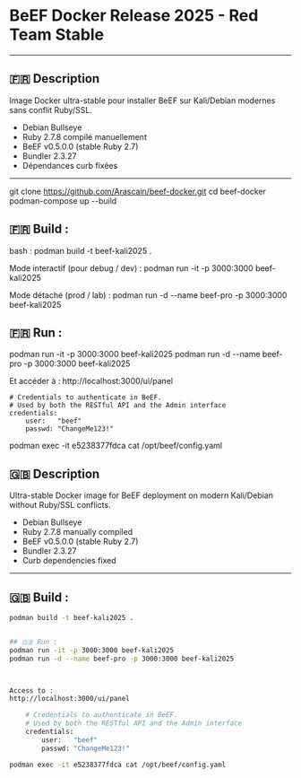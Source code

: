 # BeEF Docker Release 2025 - Red Team Stable

---

## 🇫🇷 Description

Image Docker ultra-stable pour installer BeEF sur Kali/Debian modernes sans conflit Ruby/SSL.

- Debian Bullseye
- Ruby 2.7.8 compilé manuellement
- BeEF v0.5.0.0 (stable Ruby 2.7)
- Bundler 2.3.27
- Dépendances curb fixées

---

git clone https://github.com/Arascain/beef-docker.git
cd beef-docker
podman-compose up --build


## 🇫🇷 Build :

bash :
    podman build -t beef-kali2025 .

Mode interactif (pour debug / dev) :
    podman run -it -p 3000:3000 beef-kali2025

Mode détaché (prod / lab) :
    podman run -d --name beef-pro -p 3000:3000 beef-kali2025



## 🇫🇷 Run :
podman run -it -p 3000:3000 beef-kali2025
podman run -d --name beef-pro -p 3000:3000 beef-kali2025


Et accéder à :
http://localhost:3000/ui/panel

    # Credentials to authenticate in BeEF.
    # Used by both the RESTful API and the Admin interface
    credentials:
        user:   "beef"
        passwd: "ChangeMe123!"

podman exec -it e5238377fdca cat /opt/beef/config.yaml 

## 🇬🇧 Description

Ultra-stable Docker image for BeEF deployment on modern Kali/Debian without Ruby/SSL conflicts.

- Debian Bullseye
- Ruby 2.7.8 manually compiled
- BeEF v0.5.0.0 (stable Ruby 2.7)
- Bundler 2.3.27
- Curb dependencies fixed

---


## 🇬🇧 Build :

```bash
podman build -t beef-kali2025 .


## 🇬🇧 Run :
podman run -it -p 3000:3000 beef-kali2025
podman run -d --name beef-pro -p 3000:3000 beef-kali2025



Access to :
http://localhost:3000/ui/panel

    # Credentials to authenticate in BeEF.
    # Used by both the RESTful API and the Admin interface
    credentials:
        user:   "beef"
        passwd: "ChangeMe123!"

podman exec -it e5238377fdca cat /opt/beef/config.yaml 

